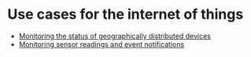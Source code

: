 # Use cases for the internet of things

* [Monitoring the status of geographically distributed devices](datalens.md)
* [Monitoring sensor readings and event notifications](monitoring.md)